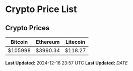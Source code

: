 # Crypto Price List

## Crypto Prices
| Bitcoin | Ethereum | Litecoin |
| ------- | -------- | -------- |
| $105998 | $3990.34 | $118.27 |
**Last Updated:** 2024-12-16 23:57 UTC
**Last Updated:** $DATE$
